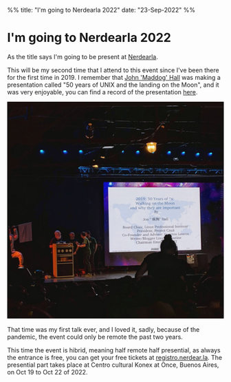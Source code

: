 %%
title: "I'm going to Nerdearla 2022"
date: "23-Sep-2022"
%%

# I'm going to Nerdearla 2022

As the title says I'm going to be present at [Nerdearla](https://nerdear.la/).

This will be my second time that I attend to this event since I've been there for the first time in 2019. I remember that [John 'Maddog' Hall](https://en.wikipedia.org/wiki/Jon_Hall_(programmer)) was making a presentation called "50 years of UNIX and the landing on the Moon", and it was very enjoyable, you can find a record of the presentation [here](https://www.youtube.com/watch?v=9O_FnKZI6_M).

[![Nerdearla 2019](nerdearla-2019.jpeg)](nerdearla-2019.png "Nerdearla 2019")

That time was my first talk ever, and I loved it, sadly, because of the pandemic, the event could only be remote the past two years.

This time the event is hibrid, meaning half remote half presential, as always the entrance is free, you can get your free tickets at [registro.nerdear.la](https://registro.nerdear.la/). The presential part takes place at Centro cultural Konex at Once, Buenos Aires, on Oct 19 to Oct 22 of 2022.

